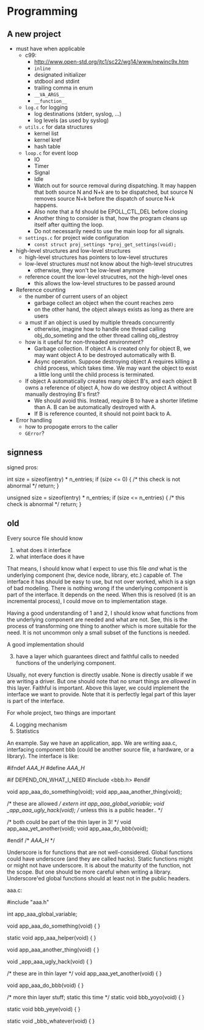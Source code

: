 Programming
===========

## A new project

- must have when applicable
  - c99:
    - <http://www.open-std.org/jtc1/sc22/wg14/www/newinc9x.htm>
    - `inline`
    - designated initializer
    - stdbool and stdint
    - trailing comma in enum
    - `__VA_ARGS__`
    - `__function__`
  - `log.c` for logging
    - log destinations (stderr, syslog, ...)
    - log levels (as used by syslog)
  - `utils.c` for data structures
    - kernel list
    - kernel kref
    - hash table
  - `loop.c` for event loop
    - IO
    - Timer
    - Signal
    - Idle
    - Watch out for source removal during dispatching.  It may happen that both
      source N and N+k are to be dispatched, but source N removes source N+k
      before the dispatch of source N+k happens.
    - Also note that a fd should be EPOLL_CTL_DEL before closing
    - Another thing to consider is that, how the program cleans up itself after
      quitting the loop.
    - Do not necessarily need to use the main loop for all signals.
  - `settings.c` for project wide configuration
    - `const struct proj_settings *proj_get_settings(void);`
- high-level structures and low-level structures
  - high-level structures has pointers to low-level structures
  - low-level structures _must_ not know about the high-level strucutres
    - otherwise, they won't be low-level anymore
  - reference count the low-level strucutres, not the high-level ones
    - this allows the low-level structures to be passed around
- Reference counting
  - the number of current users of an object
    - garbage collect an object when the count reaches zero
    - on the other hand, the object always exists as long as there are users
  - a must if an object is used by multiple threads concurrently
    - otherwise, imagine how to handle one thread calling obj_do_someting and
      the other thread calling obj_destroy
  - how is it useful for non-threaded environment?
    - Garbage collection.  If object A is created only for object B, we may want
      object A to be destroyed automatically with B.
    - Async operation.  Suppose destroying object A requires killing a child
      process, which takes time.  We may want the object to exist a little long
      until the child process is terminated.
  - If object A automatically creates many object B's, and each object B owns a
    reference of object A, how do we destroy object A without manually
    destroying B's first?
    - We should avoid this.  Instead, require B to have a shorter lifetime than
      A.  B can be automatically destroyed with A.
    - If B is reference counted, it should not point back to A.
- Error handling
  - how to propogate errors to the caller
  - `GError`?

## signness

signed pros:

int size = sizeof(entry) * n_entries;
if (size <= 0) { /* this check is not abnormal */
	return;
}

unsigned size = sizeof(entry) * n_entries;
if (size <= n_entries) { /* this check is abnormal */
	return;
}

## old

Every source file should know

1. what does it interface
2. what interface does it have

That means, I should know what I expect to use this file _and_ what is the
underlying component (hw, device node, library, etc.) capable of.  The
interface it has should be easy to use, but not over worked, which is a sign of
bad modeling.  There is nothing wrong if the underlying component is part of
the interface.  It depends on the need.  When this is resolved (it is an
incremental process), I could move on to implementation stage.

Having a good understanding of 1 and 2, I should know what functions from the
underlying component are needed and what are not.  See, this is the process of
transforming one thing to another which is more suitable for the need.  It is
not uncommon only a small subset of the functions is needed.

A good implementation should

3. have a layer which guarantees direct and faithful calls to needed functions
   of the underlying component.

Usually, not every function is directly usable.  None is directly usable if we
are writing a driver.  But one should note that no smart things are _allowed_
in this layer.  Faithful is important.  Above this layer, we could implement
the interface we want to provide.  Note that it is perfectly legal part of this
layer is part of the interface.

For whole project, two things are important

4. Logging mechanism
5. Statistics

An example.  Say we have an application, app.  We are writing aaa.c,
interfacing component bbb (could be another source file, a hardware, or a
library).  The interface is like:

#ifndef _AAA_H_
#define _AAA_H_

#if DEPEND_ON_WHAT_I_NEED
#include <bbb.h>
#endif

void app_aaa_do_something(void);
void app_aaa_another_thing(void);

/* these are allowed */
extern int app_aaa_global_variable;
void _app_aaa_ugly_hack(void); /* unless this is a public header.. */

/* both could be part of the thin layer in 3! */
void app_aaa_yet_another(void);
void app_aaa_do_bbb(void);

#endif /* _AAA_H_ */

Underscore is for functions that are not well-considered.  Global functions
could have underscore (and they are called hacks).  Static functions might or
might not have underscore.  It is about the maturity of the function, not the
scope.  But one should be more careful when writing a library.  Underscore'ed
global functions should at least not in the public headers.

aaa.c:

#include "aaa.h"

int app_aaa_global_variable;

void app_aaa_do_something(void)
{
}

static void app_aaa_helper(void)
{
}

void app_aaa_another_thing(void)
{
}

void _app_aaa_ugly_hack(void)
{
}

/* these are in thin layer */
void app_aaa_yet_another(void)
{
}

void app_aaa_do_bbb(void)
{
}

/* more thin layer stuff; static this time */
static void bbb_yoyo(void)
{
}

static void bbb_yeye(void)
{
}

static void _bbb_whatever(void)
{
}
